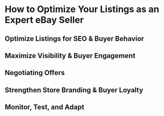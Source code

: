 # How to Optimize Your Listings as an Expert eBay Seller

## Optimize Listings for SEO & Buyer Behavior

## Maximize Visibility & Buyer Engagement

## Negotiating Offers

## Strengthen Store Branding & Buyer Loyalty

## Monitor, Test, and Adapt